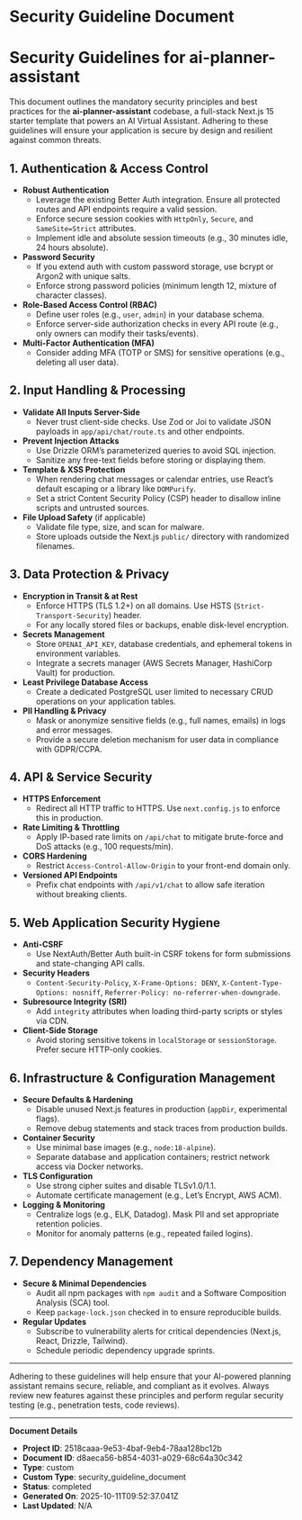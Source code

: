 # Security Guideline Document

# Security Guidelines for ai-planner-assistant

This document outlines the mandatory security principles and best practices for the **ai-planner-assistant** codebase, a full-stack Next.js 15 starter template that powers an AI Virtual Assistant. Adhering to these guidelines will ensure your application is secure by design and resilient against common threats.

## 1. Authentication & Access Control

- **Robust Authentication**
  - Leverage the existing Better Auth integration. Ensure all protected routes and API endpoints require a valid session.
  - Enforce secure session cookies with `HttpOnly`, `Secure`, and `SameSite=Strict` attributes.
  - Implement idle and absolute session timeouts (e.g., 30 minutes idle, 24 hours absolute).
- **Password Security**
  - If you extend auth with custom password storage, use bcrypt or Argon2 with unique salts.
  - Enforce strong password policies (minimum length 12, mixture of character classes).
- **Role-Based Access Control (RBAC)**
  - Define user roles (e.g., `user`, `admin`) in your database schema.
  - Enforce server-side authorization checks in every API route (e.g., only owners can modify their tasks/events).
- **Multi-Factor Authentication (MFA)**
  - Consider adding MFA (TOTP or SMS) for sensitive operations (e.g., deleting all user data).

## 2. Input Handling & Processing

- **Validate All Inputs Server-Side**
  - Never trust client-side checks. Use Zod or Joi to validate JSON payloads in `app/api/chat/route.ts` and other endpoints.
- **Prevent Injection Attacks**
  - Use Drizzle ORM’s parameterized queries to avoid SQL injection.
  - Sanitize any free-text fields before storing or displaying them.
- **Template & XSS Protection**
  - When rendering chat messages or calendar entries, use React’s default escaping or a library like `DOMPurify`.
  - Set a strict Content Security Policy (CSP) header to disallow inline scripts and untrusted sources.
- **File Upload Safety** (if applicable)
  - Validate file type, size, and scan for malware.
  - Store uploads outside the Next.js `public/` directory with randomized filenames.

## 3. Data Protection & Privacy

- **Encryption in Transit & at Rest**
  - Enforce HTTPS (TLS 1.2+) on all domains. Use HSTS (`Strict-Transport-Security`) header.
  - For any locally stored files or backups, enable disk-level encryption.
- **Secrets Management**
  - Store `OPENAI_API_KEY`, database credentials, and ephemeral tokens in environment variables.
  - Integrate a secrets manager (AWS Secrets Manager, HashiCorp Vault) for production.
- **Least Privilege Database Access**
  - Create a dedicated PostgreSQL user limited to necessary CRUD operations on your application tables.
- **PII Handling & Privacy**
  - Mask or anonymize sensitive fields (e.g., full names, emails) in logs and error messages.
  - Provide a secure deletion mechanism for user data in compliance with GDPR/CCPA.

## 4. API & Service Security

- **HTTPS Enforcement**
  - Redirect all HTTP traffic to HTTPS. Use `next.config.js` to enforce this in production.
- **Rate Limiting & Throttling**
  - Apply IP-based rate limits on `/api/chat` to mitigate brute-force and DoS attacks (e.g., 100 requests/min).
- **CORS Hardening**
  - Restrict `Access-Control-Allow-Origin` to your front-end domain only.
- **Versioned API Endpoints**
  - Prefix chat endpoints with `/api/v1/chat` to allow safe iteration without breaking clients.

## 5. Web Application Security Hygiene

- **Anti-CSRF**
  - Use NextAuth/Better Auth built-in CSRF tokens for form submissions and state-changing API calls.
- **Security Headers**
  - `Content-Security-Policy`, `X-Frame-Options: DENY`, `X-Content-Type-Options: nosniff`, `Referrer-Policy: no-referrer-when-downgrade`.
- **Subresource Integrity (SRI)**
  - Add `integrity` attributes when loading third-party scripts or styles via CDN.
- **Client-Side Storage**
  - Avoid storing sensitive tokens in `localStorage` or `sessionStorage`. Prefer secure HTTP-only cookies.

## 6. Infrastructure & Configuration Management

- **Secure Defaults & Hardening**
  - Disable unused Next.js features in production (`appDir`, experimental flags).
  - Remove debug statements and stack traces from production builds.
- **Container Security**
  - Use minimal base images (e.g., `node:18-alpine`).
  - Separate database and application containers; restrict network access via Docker networks.
- **TLS Configuration**
  - Use strong cipher suites and disable TLSv1.0/1.1.
  - Automate certificate management (e.g., Let’s Encrypt, AWS ACM).
- **Logging & Monitoring**
  - Centralize logs (e.g., ELK, Datadog). Mask PII and set appropriate retention policies.
  - Monitor for anomaly patterns (e.g., repeated failed logins).

## 7. Dependency Management

- **Secure & Minimal Dependencies**
  - Audit all npm packages with `npm audit` and a Software Composition Analysis (SCA) tool.
  - Keep `package-lock.json` checked in to ensure reproducible builds.
- **Regular Updates**
  - Subscribe to vulnerability alerts for critical dependencies (Next.js, React, Drizzle, Tailwind).
  - Schedule periodic dependency upgrade sprints.

---

Adhering to these guidelines will help ensure that your AI-powered planning assistant remains secure, reliable, and compliant as it evolves. Always review new features against these principles and perform regular security testing (e.g., penetration tests, code reviews).

---
**Document Details**
- **Project ID**: 2518caaa-9e53-4baf-9eb4-78aa128bc12b
- **Document ID**: d8aeca56-b854-4031-a029-68c64a30c342
- **Type**: custom
- **Custom Type**: security_guideline_document
- **Status**: completed
- **Generated On**: 2025-10-11T09:52:37.041Z
- **Last Updated**: N/A
